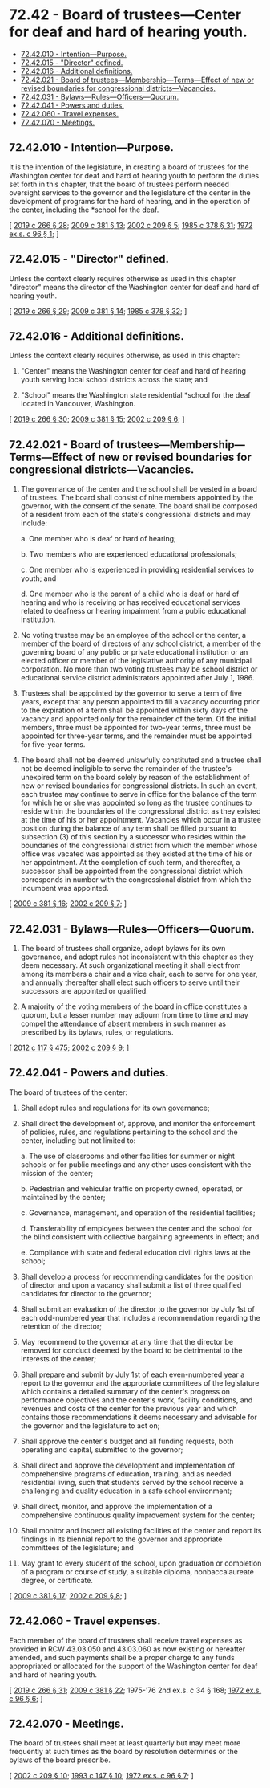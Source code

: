 # 72.42 - Board of trustees—Center for deaf and hard of hearing youth.
* [72.42.010 - Intention—Purpose.](#7242010---intentionpurpose)
* [72.42.015 - "Director" defined.](#7242015---director-defined)
* [72.42.016 - Additional definitions.](#7242016---additional-definitions)
* [72.42.021 - Board of trustees—Membership—Terms—Effect of new or revised boundaries for congressional districts—Vacancies.](#7242021---board-of-trusteesmembershiptermseffect-of-new-or-revised-boundaries-for-congressional-districtsvacancies)
* [72.42.031 - Bylaws—Rules—Officers—Quorum.](#7242031---bylawsrulesofficersquorum)
* [72.42.041 - Powers and duties.](#7242041---powers-and-duties)
* [72.42.060 - Travel expenses.](#7242060---travel-expenses)
* [72.42.070 - Meetings.](#7242070---meetings)
## 72.42.010 - Intention—Purpose.
It is the intention of the legislature, in creating a board of trustees for the Washington center for deaf and hard of hearing youth to perform the duties set forth in this chapter, that the board of trustees perform needed oversight services to the governor and the legislature of the center in the development of programs for the hard of hearing, and in the operation of the center, including the *school for the deaf.

\[ [2019 c 266 § 28](https://lawfilesext.leg.wa.gov/biennium/2019-20/Pdf/Bills/Session%20Laws/House/1604.SL.pdf?cite=2019%20c%20266%20§%2028); [2009 c 381 § 13](https://lawfilesext.leg.wa.gov/biennium/2009-10/Pdf/Bills/Session%20Laws/House/1879-S2.SL.pdf?cite=2009%20c%20381%20§%2013); [2002 c 209 § 5](https://lawfilesext.leg.wa.gov/biennium/2001-02/Pdf/Bills/Session%20Laws/Senate/6558-S.SL.pdf?cite=2002%20c%20209%20§%205); [1985 c 378 § 31](https://leg.wa.gov/CodeReviser/documents/sessionlaw/1985c378.pdf?cite=1985%20c%20378%20§%2031); [1972 ex.s. c 96 § 1](https://leg.wa.gov/CodeReviser/documents/sessionlaw/1972ex1c96.pdf?cite=1972%20ex.s.%20c%2096%20§%201); \]

## 72.42.015 - "Director" defined.
Unless the context clearly requires otherwise as used in this chapter "director" means the director of the Washington center for deaf and hard of hearing youth.

\[ [2019 c 266 § 29](https://lawfilesext.leg.wa.gov/biennium/2019-20/Pdf/Bills/Session%20Laws/House/1604.SL.pdf?cite=2019%20c%20266%20§%2029); [2009 c 381 § 14](https://lawfilesext.leg.wa.gov/biennium/2009-10/Pdf/Bills/Session%20Laws/House/1879-S2.SL.pdf?cite=2009%20c%20381%20§%2014); [1985 c 378 § 32](https://leg.wa.gov/CodeReviser/documents/sessionlaw/1985c378.pdf?cite=1985%20c%20378%20§%2032); \]

## 72.42.016 - Additional definitions.
Unless the context clearly requires otherwise, as used in this chapter:

1. "Center" means the Washington center for deaf and hard of hearing youth serving local school districts across the state; and

2. "School" means the Washington state residential *school for the deaf located in Vancouver, Washington.

\[ [2019 c 266 § 30](https://lawfilesext.leg.wa.gov/biennium/2019-20/Pdf/Bills/Session%20Laws/House/1604.SL.pdf?cite=2019%20c%20266%20§%2030); [2009 c 381 § 15](https://lawfilesext.leg.wa.gov/biennium/2009-10/Pdf/Bills/Session%20Laws/House/1879-S2.SL.pdf?cite=2009%20c%20381%20§%2015); [2002 c 209 § 6](https://lawfilesext.leg.wa.gov/biennium/2001-02/Pdf/Bills/Session%20Laws/Senate/6558-S.SL.pdf?cite=2002%20c%20209%20§%206); \]

## 72.42.021 - Board of trustees—Membership—Terms—Effect of new or revised boundaries for congressional districts—Vacancies.
1. The governance of the center and the school shall be vested in a board of trustees. The board shall consist of nine members appointed by the governor, with the consent of the senate. The board shall be composed of a resident from each of the state's congressional districts and may include:

   a. One member who is deaf or hard of hearing;

   b. Two members who are experienced educational professionals;

   c. One member who is experienced in providing residential services to youth; and

   d. One member who is the parent of a child who is deaf or hard of hearing and who is receiving or has received educational services related to deafness or hearing impairment from a public educational institution.

2. No voting trustee may be an employee of the school or the center, a member of the board of directors of any school district, a member of the governing board of any public or private educational institution or an elected officer or member of the legislative authority of any municipal corporation. No more than two voting trustees may be school district or educational service district administrators appointed after July 1, 1986.

3. Trustees shall be appointed by the governor to serve a term of five years, except that any person appointed to fill a vacancy occurring prior to the expiration of a term shall be appointed within sixty days of the vacancy and appointed only for the remainder of the term. Of the initial members, three must be appointed for two-year terms, three must be appointed for three-year terms, and the remainder must be appointed for five-year terms.

4. The board shall not be deemed unlawfully constituted and a trustee shall not be deemed ineligible to serve the remainder of the trustee's unexpired term on the board solely by reason of the establishment of new or revised boundaries for congressional districts. In such an event, each trustee may continue to serve in office for the balance of the term for which he or she was appointed so long as the trustee continues to reside within the boundaries of the congressional district as they existed at the time of his or her appointment. Vacancies which occur in a trustee position during the balance of any term shall be filled pursuant to subsection (3) of this section by a successor who resides within the boundaries of the congressional district from which the member whose office was vacated was appointed as they existed at the time of his or her appointment. At the completion of such term, and thereafter, a successor shall be appointed from the congressional district which corresponds in number with the congressional district from which the incumbent was appointed.

\[ [2009 c 381 § 16](https://lawfilesext.leg.wa.gov/biennium/2009-10/Pdf/Bills/Session%20Laws/House/1879-S2.SL.pdf?cite=2009%20c%20381%20§%2016); [2002 c 209 § 7](https://lawfilesext.leg.wa.gov/biennium/2001-02/Pdf/Bills/Session%20Laws/Senate/6558-S.SL.pdf?cite=2002%20c%20209%20§%207); \]

## 72.42.031 - Bylaws—Rules—Officers—Quorum.
1. The board of trustees shall organize, adopt bylaws for its own governance, and adopt rules not inconsistent with this chapter as they deem necessary. At such organizational meeting it shall elect from among its members a chair and a vice chair, each to serve for one year, and annually thereafter shall elect such officers to serve until their successors are appointed or qualified.

2. A majority of the voting members of the board in office constitutes a quorum, but a lesser number may adjourn from time to time and may compel the attendance of absent members in such manner as prescribed by its bylaws, rules, or regulations.

\[ [2012 c 117 § 475](https://lawfilesext.leg.wa.gov/biennium/2011-12/Pdf/Bills/Session%20Laws/Senate/6095.SL.pdf?cite=2012%20c%20117%20§%20475); [2002 c 209 § 9](https://lawfilesext.leg.wa.gov/biennium/2001-02/Pdf/Bills/Session%20Laws/Senate/6558-S.SL.pdf?cite=2002%20c%20209%20§%209); \]

## 72.42.041 - Powers and duties.
The board of trustees of the center:

1. Shall adopt rules and regulations for its own governance;

2. Shall direct the development of, approve, and monitor the enforcement of policies, rules, and regulations pertaining to the school and the center, including but not limited to:

   a. The use of classrooms and other facilities for summer or night schools or for public meetings and any other uses consistent with the mission of the center;

   b. Pedestrian and vehicular traffic on property owned, operated, or maintained by the center;

   c. Governance, management, and operation of the residential facilities;

   d. Transferability of employees between the center and the school for the blind consistent with collective bargaining agreements in effect; and

   e. Compliance with state and federal education civil rights laws at the school;

3. Shall develop a process for recommending candidates for the position of director and upon a vacancy shall submit a list of three qualified candidates for director to the governor;

4. Shall submit an evaluation of the director to the governor by July 1st of each odd-numbered year that includes a recommendation regarding the retention of the director;

5. May recommend to the governor at any time that the director be removed for conduct deemed by the board to be detrimental to the interests of the center;

6. Shall prepare and submit by July 1st of each even-numbered year a report to the governor and the appropriate committees of the legislature which contains a detailed summary of the center's progress on performance objectives and the center's work, facility conditions, and revenues and costs of the center for the previous year and which contains those recommendations it deems necessary and advisable for the governor and the legislature to act on;

7. Shall approve the center's budget and all funding requests, both operating and capital, submitted to the governor;

8. Shall direct and approve the development and implementation of comprehensive programs of education, training, and as needed residential living, such that students served by the school receive a challenging and quality education in a safe school environment;

9. Shall direct, monitor, and approve the implementation of a comprehensive continuous quality improvement system for the center;

10. Shall monitor and inspect all existing facilities of the center and report its findings in its biennial report to the governor and appropriate committees of the legislature; and

11. May grant to every student of the school, upon graduation or completion of a program or course of study, a suitable diploma, nonbaccalaureate degree, or certificate.

\[ [2009 c 381 § 17](https://lawfilesext.leg.wa.gov/biennium/2009-10/Pdf/Bills/Session%20Laws/House/1879-S2.SL.pdf?cite=2009%20c%20381%20§%2017); [2002 c 209 § 8](https://lawfilesext.leg.wa.gov/biennium/2001-02/Pdf/Bills/Session%20Laws/Senate/6558-S.SL.pdf?cite=2002%20c%20209%20§%208); \]

## 72.42.060 - Travel expenses.
Each member of the board of trustees shall receive travel expenses as provided in RCW 43.03.050 and 43.03.060 as now existing or hereafter amended, and such payments shall be a proper charge to any funds appropriated or allocated for the support of the Washington center for deaf and hard of hearing youth.

\[ [2019 c 266 § 31](https://lawfilesext.leg.wa.gov/biennium/2019-20/Pdf/Bills/Session%20Laws/House/1604.SL.pdf?cite=2019%20c%20266%20§%2031); [2009 c 381 § 22](https://lawfilesext.leg.wa.gov/biennium/2009-10/Pdf/Bills/Session%20Laws/House/1879-S2.SL.pdf?cite=2009%20c%20381%20§%2022); 1975-'76 2nd ex.s. c 34 § 168; [1972 ex.s. c 96 § 6](https://leg.wa.gov/CodeReviser/documents/sessionlaw/1972ex1c96.pdf?cite=1972%20ex.s.%20c%2096%20§%206); \]

## 72.42.070 - Meetings.
The board of trustees shall meet at least quarterly but may meet more frequently at such times as the board by resolution determines or the bylaws of the board prescribe.

\[ [2002 c 209 § 10](https://lawfilesext.leg.wa.gov/biennium/2001-02/Pdf/Bills/Session%20Laws/Senate/6558-S.SL.pdf?cite=2002%20c%20209%20§%2010); [1993 c 147 § 10](https://lawfilesext.leg.wa.gov/biennium/1993-94/Pdf/Bills/Session%20Laws/Senate/5556-S.SL.pdf?cite=1993%20c%20147%20§%2010); [1972 ex.s. c 96 § 7](https://leg.wa.gov/CodeReviser/documents/sessionlaw/1972ex1c96.pdf?cite=1972%20ex.s.%20c%2096%20§%207); \]

